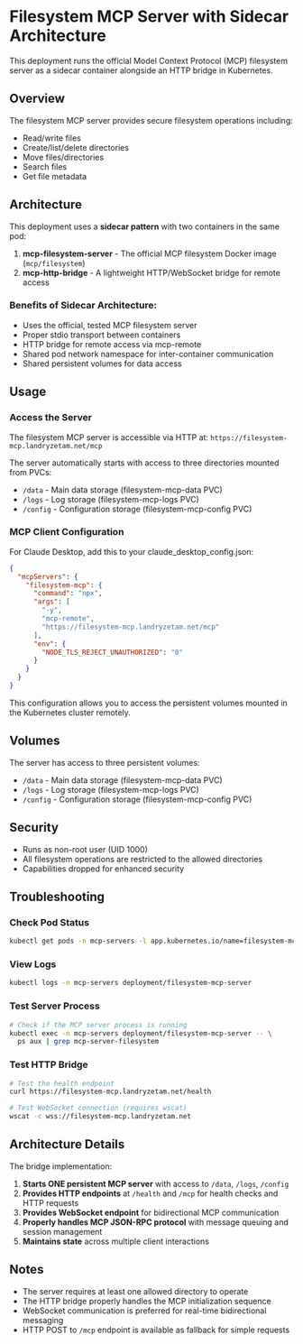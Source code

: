 # Filesystem MCP Server with Sidecar Architecture

This deployment runs the official Model Context Protocol (MCP) filesystem server as a sidecar container alongside an HTTP bridge in Kubernetes.

## Overview

The filesystem MCP server provides secure filesystem operations including:
- Read/write files
- Create/list/delete directories  
- Move files/directories
- Search files
- Get file metadata

## Architecture

This deployment uses a **sidecar pattern** with two containers in the same pod:

1. **mcp-filesystem-server** - The official MCP filesystem Docker image (`mcp/filesystem`)
2. **mcp-http-bridge** - A lightweight HTTP/WebSocket bridge for remote access

### Benefits of Sidecar Architecture:
- Uses the official, tested MCP filesystem server
- Proper stdio transport between containers
- HTTP bridge for remote access via mcp-remote
- Shared pod network namespace for inter-container communication
- Shared persistent volumes for data access

## Usage

### Access the Server

The filesystem MCP server is accessible via HTTP at: `https://filesystem-mcp.landryzetam.net/mcp`

The server automatically starts with access to three directories mounted from PVCs:
- `/data` - Main data storage (filesystem-mcp-data PVC)
- `/logs` - Log storage (filesystem-mcp-logs PVC)
- `/config` - Configuration storage (filesystem-mcp-config PVC)

### MCP Client Configuration

For Claude Desktop, add this to your claude_desktop_config.json:

```json
{
  "mcpServers": {
    "filesystem-mcp": {
      "command": "npx",
      "args": [
        "-y",
        "mcp-remote",
        "https://filesystem-mcp.landryzetam.net/mcp"
      ],
      "env": {
        "NODE_TLS_REJECT_UNAUTHORIZED": "0"
      }
    }
  }
}
```

This configuration allows you to access the persistent volumes mounted in the Kubernetes cluster remotely.

## Volumes

The server has access to three persistent volumes:
- `/data` - Main data storage (filesystem-mcp-data PVC)
- `/logs` - Log storage (filesystem-mcp-logs PVC)
- `/config` - Configuration storage (filesystem-mcp-config PVC)

## Security

- Runs as non-root user (UID 1000)
- All filesystem operations are restricted to the allowed directories
- Capabilities dropped for enhanced security

## Troubleshooting

### Check Pod Status
```bash
kubectl get pods -n mcp-servers -l app.kubernetes.io/name=filesystem-mcp-server
```

### View Logs
```bash
kubectl logs -n mcp-servers deployment/filesystem-mcp-server
```

### Test Server Process
```bash
# Check if the MCP server process is running
kubectl exec -n mcp-servers deployment/filesystem-mcp-server -- \
  ps aux | grep mcp-server-filesystem
```

### Test HTTP Bridge
```bash
# Test the health endpoint
curl https://filesystem-mcp.landryzetam.net/health

# Test WebSocket connection (requires wscat)
wscat -c wss://filesystem-mcp.landryzetam.net
```

## Architecture Details

The bridge implementation:
1. **Starts ONE persistent MCP server** with access to `/data`, `/logs`, `/config`
2. **Provides HTTP endpoints** at `/health` and `/mcp` for health checks and HTTP requests
3. **Provides WebSocket endpoint** for bidirectional MCP communication
4. **Properly handles MCP JSON-RPC protocol** with message queuing and session management
5. **Maintains state** across multiple client interactions

## Notes

- The server requires at least one allowed directory to operate
- The HTTP bridge properly handles the MCP initialization sequence
- WebSocket communication is preferred for real-time bidirectional messaging
- HTTP POST to `/mcp` endpoint is available as fallback for simple requests

